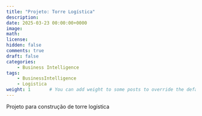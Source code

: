 ```yaml
---
title: "Projeto: Torre Logística"
description: 
date: 2025-03-23 00:00:00+0000
image: 
math: 
license: 
hidden: false
comments: true
draft: false
categories:
    - Business Intelligence
tags:
    - BusinessIntelligence
    - Logistica
weight: 1       # You can add weight to some posts to override the default sorting (date descending)
---
```


Projeto para construção de torre logística